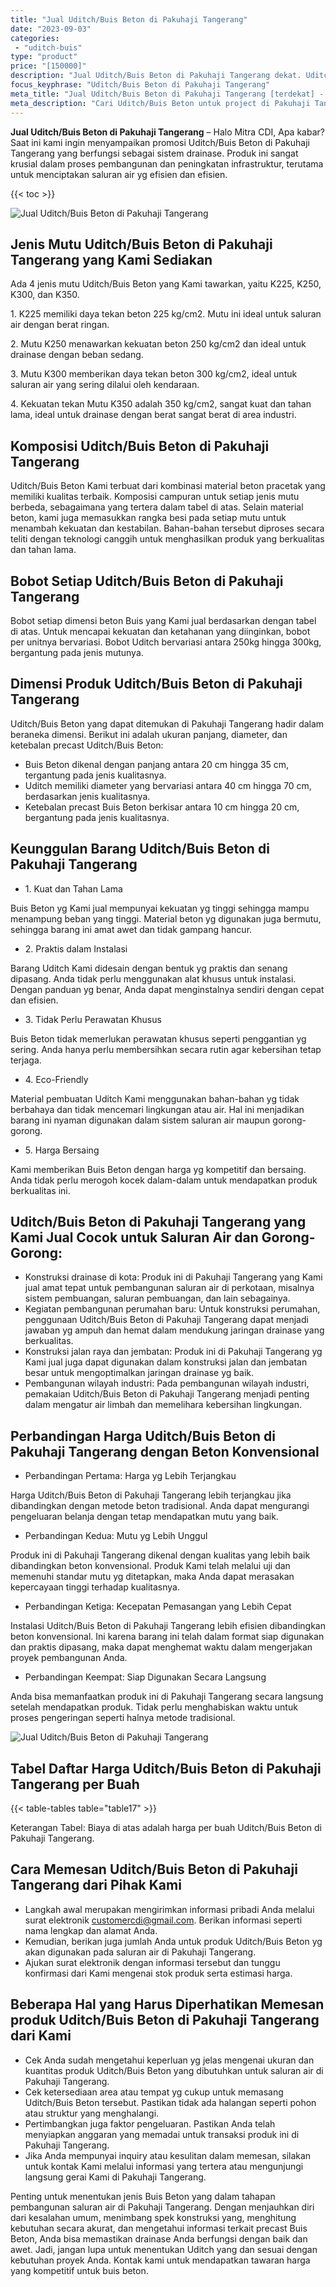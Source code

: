 ```yaml
---
title: "Jual Uditch/Buis Beton di Pakuhaji Tangerang"
date: "2023-09-03"
categories:
 - "uditch-buis"
type: "product"
price: "[150000]"
description: "Jual Uditch/Buis Beton di Pakuhaji Tangerang dekat. Uditch/Buis Beton ini umumnya digunakan dalam proyek infrastruktur sebagai sistem pembuangan air yang praktis dan berkualitas tinggi. Silakan kontak kami untuk informasi lebih lanjut."
focus_keyphrase: "Uditch/Buis Beton di Pakuhaji Tangerang"
meta_title: "Jual Uditch/Buis Beton di Pakuhaji Tangerang [terdekat] - CDI"
meta_description: "Cari Uditch/Buis Beton untuk project di Pakuhaji Tangerang? Kami menyediakan Uditch/Buis Beton berkualitas untuk infrastruktur drainase. Dapatkan penawaran terbaik sekarang."
---
```


**Jual Uditch/Buis Beton di Pakuhaji Tangerang** – Halo Mitra CDI, Apa kabar? Saat ini kami ingin menyampaikan promosi Uditch/Buis Beton di Pakuhaji Tangerang yang berfungsi sebagai sistem drainase. Produk ini sangat krusial dalam proses pembangunan dan peningkatan infrastruktur, terutama untuk menciptakan saluran air yg efisien dan efisien.

{{< toc >}}

![Jual Uditch/Buis Beton di Pakuhaji Tangerang](/images/uditch-buis/uditch-beton-07.jpg)

## Jenis Mutu Uditch/Buis Beton di Pakuhaji Tangerang yang Kami Sediakan

Ada 4 jenis mutu Uditch/Buis Beton yang Kami tawarkan, yaitu K225, K250, K300, dan K350.

1\. K225 memiliki daya tekan beton 225 kg/cm2. Mutu ini ideal untuk saluran air dengan berat ringan.

2\. Mutu K250 menawarkan kekuatan beton 250 kg/cm2 dan ideal untuk drainase dengan beban sedang.

3\. Mutu K300 memberikan daya tekan beton 300 kg/cm2, ideal untuk saluran air yang sering dilalui oleh kendaraan.

4\. Kekuatan tekan Mutu K350 adalah 350 kg/cm2, sangat kuat dan tahan lama, ideal untuk drainase dengan berat sangat berat di area industri.

## Komposisi Uditch/Buis Beton di Pakuhaji Tangerang

Uditch/Buis Beton Kami terbuat dari kombinasi material beton pracetak yang memiliki kualitas terbaik. Komposisi campuran untuk setiap jenis mutu berbeda, sebagaimana yang tertera dalam tabel di atas. Selain material beton, kami juga memasukkan rangka besi pada setiap mutu untuk menambah kekuatan dan kestabilan. Bahan-bahan tersebut diproses secara teliti dengan teknologi canggih untuk menghasilkan produk yang berkualitas dan tahan lama.

## Bobot Setiap Uditch/Buis Beton di Pakuhaji Tangerang

Bobot setiap dimensi beton Buis yang Kami jual berdasarkan dengan tabel di atas. Untuk mencapai kekuatan dan ketahanan yang diinginkan, bobot per unitnya bervariasi. Bobot Uditch bervariasi antara 250kg hingga 300kg, bergantung pada jenis mutunya.

## Dimensi Produk Uditch/Buis Beton di Pakuhaji Tangerang

Uditch/Buis Beton yang dapat ditemukan di Pakuhaji Tangerang hadir dalam beraneka dimensi. Berikut ini adalah ukuran panjang, diameter, dan ketebalan precast Uditch/Buis Beton:

*   Buis Beton dikenal dengan panjang antara 20 cm hingga 35 cm, tergantung pada jenis kualitasnya.
*   Uditch memiliki diameter yang bervariasi antara 40 cm hingga 70 cm, berdasarkan jenis kualitasnya.
*   Ketebalan precast Buis Beton berkisar antara 10 cm hingga 20 cm, bergantung pada jenis kualitasnya.

## Keunggulan Barang Uditch/Buis Beton di Pakuhaji Tangerang

*   1\. Kuat dan Tahan Lama

Buis Beton yg Kami jual mempunyai kekuatan yg tinggi sehingga mampu menampung beban yang tinggi. Material beton yg digunakan juga bermutu, sehingga barang ini amat awet dan tidak gampang hancur.
*   2\. Praktis dalam Instalasi

Barang Uditch Kami didesain dengan bentuk yg praktis dan senang dipasang. Anda tidak perlu menggunakan alat khusus untuk instalasi. Dengan panduan yg benar, Anda dapat menginstalnya sendiri dengan cepat dan efisien.
*   3\. Tidak Perlu Perawatan Khusus

Buis Beton tidak memerlukan perawatan khusus seperti penggantian yg sering. Anda hanya perlu membersihkan secara rutin agar kebersihan tetap terjaga.
*   4\. Eco-Friendly

Material pembuatan Uditch Kami menggunakan bahan-bahan yg tidak berbahaya dan tidak mencemari lingkungan atau air. Hal ini menjadikan barang ini nyaman digunakan dalam sistem saluran air maupun gorong-gorong.
*   5\. Harga Bersaing

Kami memberikan Buis Beton dengan harga yg kompetitif dan bersaing. Anda tidak perlu merogoh kocek dalam-dalam untuk mendapatkan produk berkualitas ini.

## Uditch/Buis Beton di Pakuhaji Tangerang yang Kami Jual Cocok untuk Saluran Air dan Gorong-Gorong:

*   Konstruksi drainase di kota: Produk ini di Pakuhaji Tangerang yang Kami jual amat tepat untuk pembangunan saluran air di perkotaan, misalnya sistem pembuangan, saluran pembuangan, dan lain sebagainya.
*   Kegiatan pembangunan perumahan baru: Untuk konstruksi perumahan, penggunaan Uditch/Buis Beton di Pakuhaji Tangerang dapat menjadi jawaban yg ampuh dan hemat dalam mendukung jaringan drainase yang berkualitas.
*   Konstruksi jalan raya dan jembatan: Produk ini di Pakuhaji Tangerang yg Kami jual juga dapat digunakan dalam konstruksi jalan dan jembatan besar untuk mengoptimalkan jaringan drainase yg baik.
*   Pembangunan wilayah industri: Pada pembangunan wilayah industri, pemakaian Uditch/Buis Beton di Pakuhaji Tangerang menjadi penting dalam mengatur air limbah dan memelihara kebersihan lingkungan.

## Perbandingan Harga Uditch/Buis Beton di Pakuhaji Tangerang dengan Beton Konvensional

*   Perbandingan Pertama: Harga yg Lebih Terjangkau

Harga Uditch/Buis Beton di Pakuhaji Tangerang lebih terjangkau jika dibandingkan dengan metode beton tradisional. Anda dapat mengurangi pengeluaran belanja dengan tetap mendapatkan mutu yang baik.
*   Perbandingan Kedua: Mutu yg Lebih Unggul

Produk ini di Pakuhaji Tangerang dikenal dengan kualitas yang lebih baik dibandingkan beton konvensional. Produk Kami telah melalui uji dan memenuhi standar mutu yg ditetapkan, maka Anda dapat merasakan kepercayaan tinggi terhadap kualitasnya.
*   Perbandingan Ketiga: Kecepatan Pemasangan yang Lebih Cepat

Instalasi Uditch/Buis Beton di Pakuhaji Tangerang lebih efisien dibandingkan beton konvensional. Ini karena barang ini telah dalam format siap digunakan dan praktis dipasang, maka dapat menghemat waktu dalam mengerjakan proyek pembangunan Anda.
*   Perbandingan Keempat: Siap Digunakan Secara Langsung

Anda bisa memanfaatkan produk ini di Pakuhaji Tangerang secara langsung setelah mendapatkan produk. Tidak perlu menghabiskan waktu untuk proses pengeringan seperti halnya metode tradisional.

![Jual Uditch/Buis Beton di Pakuhaji Tangerang](/images/uditch-buis/buis-beton-07.jpg)

## Tabel Daftar Harga Uditch/Buis Beton di Pakuhaji Tangerang per Buah

{{< table-tables table="table17" >}}

Keterangan Tabel: Biaya di atas adalah harga per buah Uditch/Buis Beton di Pakuhaji Tangerang.

## Cara Memesan Uditch/Buis Beton di Pakuhaji Tangerang dari Pihak Kami

*   Langkah awal merupakan mengirimkan informasi pribadi Anda melalui surat elektronik customercdi@gmail.com. Berikan informasi seperti nama lengkap dan alamat Anda.
*   Kemudian, berikan juga jumlah Anda untuk produk Uditch/Buis Beton yg akan digunakan pada saluran air di Pakuhaji Tangerang.
*   Ajukan surat elektronik dengan informasi tersebut dan tunggu konfirmasi dari Kami mengenai stok produk serta estimasi harga.

## Beberapa Hal yang Harus Diperhatikan Memesan produk Uditch/Buis Beton di Pakuhaji Tangerang dari Kami

*   Cek Anda sudah mengetahui keperluan yg jelas mengenai ukuran dan kuantitas produk Uditch/Buis Beton yang dibutuhkan untuk saluran air di Pakuhaji Tangerang.
*   Cek ketersediaan area atau tempat yg cukup untuk memasang Uditch/Buis Beton tersebut. Pastikan tidak ada halangan seperti pohon atau struktur yang menghalangi.
*   Pertimbangkan juga faktor pengeluaran. Pastikan Anda telah menyiapkan anggaran yang memadai untuk transaksi produk ini di Pakuhaji Tangerang.
*   Jika Anda mempunyai inquiry atau kesulitan dalam memesan, silakan untuk kontak Kami melalui informasi yang tertera atau mengunjungi langsung gerai Kami di Pakuhaji Tangerang.

Penting untuk menentukan jenis Buis Beton yang dalam tahapan pembangunan saluran air di Pakuhaji Tangerang. Dengan menjauhkan diri dari kesalahan umum, menimbang spek konstruksi yang, menghitung kebutuhan secara akurat, dan mengetahui informasi terkait precast Buis Beton, Anda bisa memastikan drainase Anda berfungsi dengan baik dan awet. Jadi, jangan lupa untuk menentukan Uditch yang dan sesuai dengan kebutuhan proyek Anda. Kontak kami untuk mendapatkan tawaran harga yang kompetitif untuk buis beton.
